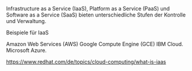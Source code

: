 Infrastructure as a Service (IaaS), Platform as a Service (PaaS) und Software as a Service (SaaS) bieten unterschiedliche Stufen der Kontrolle und Verwaltung.

Beispiele für IaaS

Amazon Web Services (AWS) Google Compute Engine (GCE) IBM Cloud. Microsoft Azure.

https://www.redhat.com/de/topics/cloud-computing/what-is-iaas
